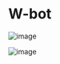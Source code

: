# W-bot

![image](https://github.com/EricMEP/W-bot/assets/48544912/f4cef6d6-d8df-4299-bad2-554f0e6d28d3)


![image](https://github.com/EricMEP/W-bot/assets/48544912/860855fb-d295-4cf0-9fd9-05d2fc4e2960)

